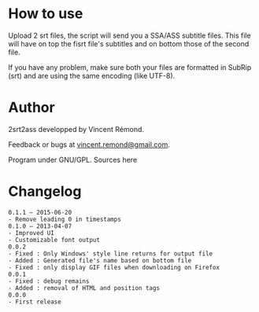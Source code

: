 # How to use

Upload 2 srt files, the script will send you a SSA/ASS subtitle files. This file will have on top the fisrt file's subtitles and on bottom those of the second file.

If you have any problem, make sure both your files are formatted in SubRip (srt) and are using the same encoding (like UTF-8).

# Author

2srt2ass developped by Vincent Rémond.

Feedback or bugs at vincent.remond@gmail.com.

Program under GNU/GPL. Sources here

# Changelog

    0.1.1 – 2015-06-20
    - Remove leading 0 in timestamps
    0.1.0 – 2013-04-07
    - Improved UI
    - Customizable font output
    0.0.2
    - Fixed : Only Windows' style line returns for output file
    - Added : Generated file's name based on bottom file
    - Fixed : only display GIF files when downloading on Firefox
    0.0.1
    - Fixed : debug remains
    - Added : removal of HTML and position tags
    0.0.0
    - First release

